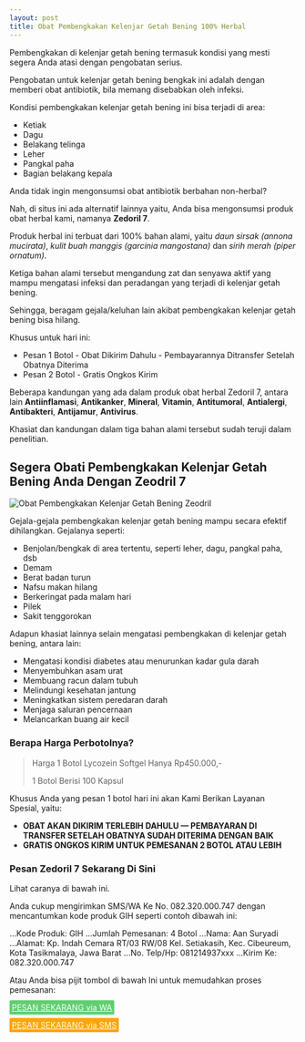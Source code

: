 ```yaml
---
layout: post
title: Obat Pembengkakan Kelenjar Getah Bening 100% Herbal
---
```


Pembengkakan di kelenjar getah bening termasuk kondisi yang mesti segera Anda atasi dengan pengobatan serius.

Pengobatan untuk kelenjar getah bening bengkak ini adalah dengan memberi obat antibiotik, bila memang disebabkan oleh infeksi.

Kondisi pembengkakan kelenjar getah bening ini bisa terjadi di area:

+ Ketiak
+ Dagu
+ Belakang telinga
+ Leher
+ Pangkal paha
+ Bagian belakang kepala

Anda tidak ingin mengonsumsi obat antibiotik berbahan non-herbal?

Nah, di situs ini ada alternatif lainnya yaitu, Anda bisa mengonsumsi produk obat herbal kami, namanya **Zedoril 7**.

Produk herbal ini terbuat dari 100% bahan alami, yaitu *daun sirsak (annona mucirata)*, *kulit buah manggis (garcinia mangostana)* dan *sirih merah (piper ornatum)*.

Ketiga bahan alami tersebut mengandung zat dan senyawa aktif yang mampu mengatasi infeksi dan peradangan yang terjadi di kelenjar getah bening.

Sehingga, beragam gejala/keluhan lain akibat pembengkakan kelenjar getah bening bisa hilang.

Khusus untuk hari ini:
+ Pesan 1 Botol - Obat Dikirim Dahulu - Pembayarannya Ditransfer Setelah Obatnya Diterima
+ Pesan 2 Botol - Gratis Ongkos Kirim

Beberapa kandungan yang ada dalam produk obat herbal Zedoril 7, antara lain **Antiinflamasi**, **Antikanker**, **Mineral**, **Vitamin**, **Antitumoral**, **Antialergi**, **Antibakteri**, **Antijamur**, **Antivirus**.

Khasiat dan kandungan dalam tiga bahan alami tersebut sudah teruji dalam penelitian.

## Segera Obati Pembengkakan Kelenjar Getah Bening Anda Dengan Zeodril 7

![Obat Pembengkakan Kelenjar Getah Bening Zeodril](/images/)

Gejala-gejala pembengkakan kelenjar getah bening mampu secara efektif dihilangkan. Gejalanya seperti:

+ Benjolan/bengkak di area tertentu, seperti leher, dagu, pangkal paha, dsb
+ Demam
+ Berat badan turun
+ Nafsu makan hilang
+ Berkeringat pada malam hari
+ Pilek
+ Sakit tenggorokan

Adapun khasiat lainnya selain mengatasi pembengkakan di kelenjar getah bening, antara lain:

+ Mengatasi kondisi diabetes atau menurunkan kadar gula darah
+ Menyembuhkan asam urat
+ Membuang racun dalam tubuh
+ Melindungi kesehatan jantung
+ Meningkatkan sistem peredaran darah
+ Menjaga saluran pencernaan
+ Melancarkan buang air kecil

### Berapa Harga Perbotolnya?

> Harga 1 Botol Lycozein Softgel Hanya Rp450.000,-
>
> 1 Botol Berisi 100 Kapsul

Khusus Anda yang pesan 1 botol hari ini akan Kami Berikan Layanan Spesial, yaitu:

+ **OBAT AKAN DIKIRIM TERLEBIH DAHULU — PEMBAYARAN DI TRANSFER SETELAH OBATNYA SUDAH DITERIMA DENGAN BAIK**
+ **GRATIS ONGKOS KIRIM UNTUK PEMESANAN 2 BOTOL ATAU LEBIH**

### Pesan Zedoril 7 Sekarang Di Sini

Lihat caranya di bawah ini.

Anda cukup mengirimkan SMS/WA Ke No. 082.320.000.747 dengan mencantumkan kode produk GIH seperti contoh dibawah ini:

...Kode Produk: GIH
...Jumlah Pemesanan: 4 Botol
...Nama: Aan Suryadi
...Alamat: Kp. Indah Cemara RT/03 RW/08 Kel. Setiakasih, Kec. Cibeureum, Kota Tasikmalaya, Jawa Barat
...No. Telp/Hp: 081214937xxx
...Kirim Ke: 082.320.000.747

Atau Anda bisa pijit tombol di bawah Ini untuk memudahkan proses pemesanan:

<a href="" style="background-color: #61ce70; border: 4px solid #61ce70; border-radius: 3px; color: white;">PESAN SEKARANG via WA</a>

<a href="" style="background-color: #ffa500; border: 4px solid #ffa500; border-radius: 3px; color: white;">PESAN SEKARANG via SMS</a>
